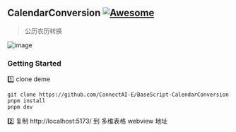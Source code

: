 

## CalendarConversion [![Awesome](https://cdn.rawgit.com/sindresorhus/awesome/d7305f38d29fed78fa85652e3a63e154dd8e8829/media/badge.svg)](https://github.com/connectai-e/awesome-basescript)

>  公历农历转换

![image](https://github.com/ConnectAI-E/BaseScript-CalendarConversion/assets/110169811/03aa88b6-c2d0-40e4-a44e-9ad9b3f13aca)




### Getting Started

1️⃣ clone deme
```
git clone https://github.com/ConnectAI-E/BaseScript-CalendarConversion
pnpm install
pnpm dev
```
2️⃣ 复制 http://localhost:5173/ 到 多维表格 webview 地址
